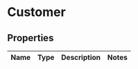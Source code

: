 
# Customer

## Properties
Name | Type | Description | Notes
------------ | ------------- | ------------- | -------------



